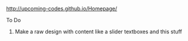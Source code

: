 http://upcoming-codes.github.io/Homepage/

To Do

1) Make a raw design with content like a slider textboxes and this stuff
